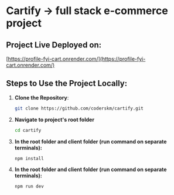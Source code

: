 # Cartify -> full stack e-commerce project

## Project Live Deployed on:
[https://profile-fyi-cart.onrender.com/](https://profile-fyi-cart.onrender.com/)

## Steps to Use the Project Locally:

1. **Clone the Repository**:
   ```bash
   git clone https://github.com/coderskm/cartify.git

2. **Navigate to project's root folder**
   ```bash
   cd cartify
   
2. **In the root folder and client folder (run command on separate terminals):**
   ```bash
   npm install

3. **In the root folder and client folder (run command on separate terminals):**
   ```bash
   npm run dev
